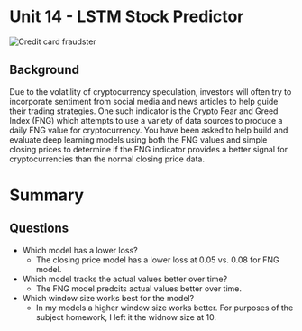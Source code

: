 # Unit 14 - LSTM Stock Predictor

![Credit card fraudster](https://www.zdnet.com/a/hub/i/r/2018/04/13/36c52953-7ab9-4608-a848-71d1d538856e/resize/1200x900/cb25970cc96ac118c177e2f67690763b/td-deep-learning.jpg)

## Background
Due to the volatility of cryptocurrency speculation, investors will often try to incorporate sentiment from social media and news articles to help guide their trading strategies. One such indicator is the Crypto Fear and Greed Index (FNG) which attempts to use a variety of data sources to produce a daily FNG value for cryptocurrency. You have been asked to help build and evaluate deep learning models using both the FNG values and simple closing prices to determine if the FNG indicator provides a better signal for cryptocurrencies than the normal closing price data.

# Summary

## Questions
* Which model has a lower loss?
    * The closing price model has a lower loss at 0.05 vs. 0.08 for FNG model. 
* Which model tracks the actual values better over time?
    * The FNG model predcits actual values better over time. 
* Which window size works best for the model?
    * In my models a higher window size works better. For purposes of the subject homework, I left it the widnow size at 10. 